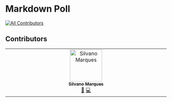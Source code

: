 # Markdown Poll
<!-- ALL-CONTRIBUTORS-BADGE:START - Do not remove or modify this section -->
[![All Contributors](https://img.shields.io/badge/all_contributors-1-orange.svg?style=flat-square)](#contributors-)
<!-- ALL-CONTRIBUTORS-BADGE:END -->

## Contributors

<!-- ALL-CONTRIBUTORS-LIST:START - Do not remove or modify this section -->
<!-- prettier-ignore-start -->
<!-- markdownlint-disable -->
<table>
  <tbody>
    <tr>
      <td align="center" valign="top" width="14.28%"><a href="https://silvanomarques.vercel.app/"><img src="https://avatars.githubusercontent.com/u/59753526?v=4?s=100" width="100px;" alt="Silvano Marques"/><br /><sub><b>Silvano Marques</b></sub></a><br /><a href="#ideas-SilvanoGPM" title="Ideas, Planning, & Feedback">🤔</a> <a href="https://github.com/iget-master/markdown-poll/commits?author=SilvanoGPM" title="Code">💻</a></td>
    </tr>
  </tbody>
</table>

<!-- markdownlint-restore -->
<!-- prettier-ignore-end -->

<!-- ALL-CONTRIBUTORS-LIST:END -->
<!-- prettier-ignore-start -->
<!-- markdownlint-disable -->

<!-- markdownlint-restore -->
<!-- prettier-ignore-end -->

<!-- ALL-CONTRIBUTORS-LIST:END -->
